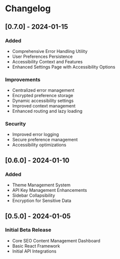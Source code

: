 # Changelog

## [0.7.0] - 2024-01-15
### Added
- Comprehensive Error Handling Utility
- User Preferences Persistence
- Accessibility Context and Features
- Enhanced Settings Page with Accessibility Options

### Improvements
- Centralized error management
- Encrypted preference storage
- Dynamic accessibility settings
- Improved context management
- Enhanced routing and lazy loading

### Security
- Improved error logging
- Secure preference management
- Accessibility optimizations

## [0.6.0] - 2024-01-10
### Added
- Theme Management System
- API Key Management Enhancements
- Sidebar Collapsibility
- Encryption for Sensitive Data

## [0.5.0] - 2024-01-05
### Initial Beta Release
- Core SEO Content Management Dashboard
- Basic React Framework
- Initial API Integrations
